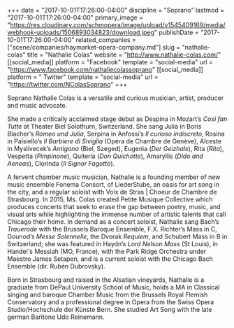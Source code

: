 +++
date = "2017-10-01T17:26:00-04:00"
discipline = "Soprano"
lastmod = "2017-10-01T17:26:00-04:00"
primary_image = "https://res.cloudinary.com/schmopera/image/upload/v1545409169/media/webhook-uploads/1506893034823/download.jpeg"
publishDate = "2017-10-01T17:26:00-04:00"
related_companies = ["scene/companies/haymarket-opera-company.md"]
slug = "nathalie-colas"
title = "Nathalie Colas"
website = "http://www.nathalie-colas.com/"
[[social_media]]
platform = "Facebook"
template = "social-media"
url = "https://www.facebook.com/nathaliecolassoprano"
[[social_media]]
platform = " Twitter"
template = "social-media"
url = "https://twitter.com/NColasSoprano"
+++

Soprano Nathalie Colas is a versatile and curious musician, artist, producer and music advocate.

She made a critically acclaimed stage debut as Despina in Mozart’s *Cosi fan Tutte* at Theater Biel Solothurn, Switzerland. She sang Julia in Boris Blacher’s *Romeo und Julia*, Serpina in Anfossi’s *Il curioso indiscreto*, Rosina in Paisiello’s *Il Barbiere di Siviglia* (Opéra de Chambre de Genève), Alceste in Myslivecek’s *Antigona* (Biel, Szeged), Eugenia (*Der Geizhals*), Rita (*Rita*), Vespetta (*Pimpinone*), Quiteria (*Don Quichotte*), Amaryllis (*Dido and Aeneas*), Clorinda (*Il Signor Fagotto*).

A fervent chamber music musician, Nathalie is a founding member of new music ensemble Fonema Consort, of LiederStube, an oasis for art song in the city, and a regular soloist with Voix de Stras | Choeur de Chambre de Strasbourg. In 2015, Ms. Colas created Petite Musique Collective which produces concerts that seek to erase the gap between poetry, music, and visual arts while highlighting the immense number of artistic talents that call Chicago their home.
In demand as a concert soloist, Nathalie sang Bach’s *Trauerode* with the Brussels Baroque Ensemble, F.X. Richter’s Mass in C, Gounod’s *Messe Solennelle*, the Dvorak *Requiem*, and Schubert Mass in B in Switzerland; she was featured in Haydn’s *Lord Nelson Mass* (St Louis), in Handel's Messiah (MO, France), with the Park Ridge Orchestra under Maestro James Setapen, and is a current soloist with the Chicago Bach Ensemble (dir. Rubén Dubrovsky).

Born in Strasbourg and raised in the Alsatian vineyards, Nathalie is a graduate from DePaul University School of Music, holds a MA in Classical singing and baroque Chamber Music from the Brussels Royal Flemish Conservatory and a professional degree in Opera from the Swiss Opera Studio/Hochschule der Künste Bern. She studied Art Song with the late german Baritone Udo Reinemann.

